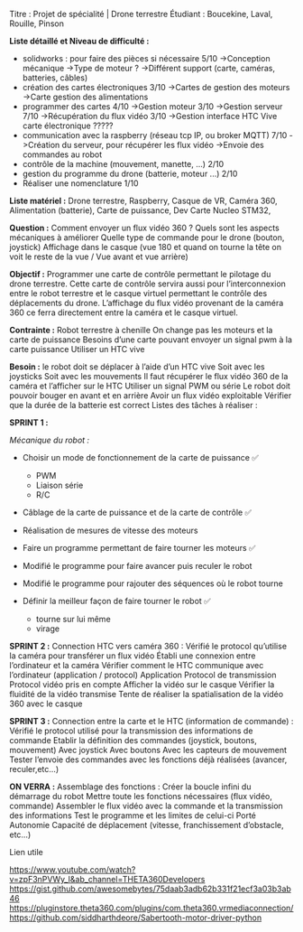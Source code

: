 Titre :  Projet de spécialité | Drone terrestre 
Étudiant : Boucekine, Laval, Rouille, Pinson



**Liste détaillé et Niveau de difficulté :**
 - solidworks : pour faire des pièces si nécessaire   5/10
	->Conception mécanique
	->Type de moteur ?
	->Différent support (carte, caméras, batteries, câbles)
- création des cartes électroniques  3/10
	->Cartes de gestion des moteurs
	->Carte gestion des alimentations
- programmer des cartes 4/10
	->Gestion moteur 3/10
	->Gestion serveur 7/10
	->Récupération du flux vidéo 3/10
	->Gestion interface HTC Vive carte électronique ?????
- communication avec la raspberry (réseau tcp IP, ou broker MQTT)  7/10
	->Création du serveur, pour récupérer les flux vidéo
	->Envoie des commandes au robot
- contrôle de la machine (mouvement, manette, ...)  2/10
- gestion du programme du drone (batterie, moteur ...) 2/10
- Réaliser une nomenclature 1/10


**Liste matériel :**
Drone terrestre, Raspberry, Casque de VR, Caméra 360, Alimentation (batterie), Carte de puissance, Dev Carte Nucleo STM32, 


**Question :** 
Comment envoyer un flux vidéo 360 ?
Quels sont les aspects mécaniques à améliorer
Quelle type de commande pour le drone (bouton, joystick)
Affichage dans le casque (vue 180 et quand on tourne la tête on voit le reste de la vue / Vue avant et vue arrière)

**Objectif :**
Programmer une carte de contrôle permettant le pilotage du drone terrestre. Cette carte de contrôle servira aussi pour l’interconnexion entre le robot terrestre et le casque virtuel permettant le contrôle des déplacements du drone.
L’affichage du flux vidéo provenant de la caméra 360 ce ferra directement entre la caméra et le casque virtuel.


**Contrainte :** 
Robot terrestre à chenille
On change pas les moteurs et la carte de puissance
Besoins d’une carte pouvant envoyer un signal pwm à la carte puissance
Utiliser un HTC vive 

**Besoin :** 
le robot doit se déplacer à l’aide d’un HTC vive
Soit avec les joysticks
Soit avec les mouvements
Il faut récupérer le flux vidéo 360 de la caméra et l’afficher sur le HTC
Utiliser un signal PWM ou série
Le robot doit pouvoir bouger en avant et en arrière
Avoir un flux vidéo exploitable
Vérifier que la durée de la batterie est correct
Listes des tâches à réaliser :

**SPRINT 1 :**


*Mécanique du robot :*
- Choisir un mode de fonctionnement de la carte de puissance ✅
	- PWM
	- Liaison série
	- R/C

- Câblage de la carte de puissance et de la carte de contrôle ✅
- Réalisation de mesures de vitesse des moteurs

- Faire un programme permettant de faire tourner les moteurs ✅
- Modifié le programme pour faire avancer puis reculer le robot
- Modifié le programme pour rajouter des séquences où le robot tourne
- Définir la meilleur façon de faire tourner le robot ✅
	- tourne sur lui même
	- virage




**SPRINT 2 :**
Connection HTC vers caméra 360 :
Vérifié le protocol qu’utilise la caméra pour transférer un flux vidéo
Établi une connexion entre l’ordinateur et la caméra
Vérifier comment le HTC communique avec l’ordinateur (application / protocol)
Application 
Protocol de transmission
Protocol vidéo pris en compte
Afficher la vidéo sur le casque
Vérifier la fluidité de la vidéo transmise
Tente de réaliser la spatialisation de la vidéo 360 avec le casque


**SPRINT 3 :**
Connection entre la carte et le HTC (information de commande) :
Vérifié le protocol utilisé pour la transmission des informations de commande
Etablir la définition des commandes (joystick, boutons, mouvement)
Avec joystick
Avec boutons
Avec les capteurs de mouvement
Tester l’envoie des commandes avec les fonctions déjà réalisées (avancer, reculer,etc…)


**ON VERRA :**
Assemblage des fonctions :
Créer la boucle infini du démarrage du robot
Mettre toute les fonctions nécessaires (flux vidéo, commande)
Assembler le flux vidéo avec la commande et la transmission des informations
Test le programme et les limites de celui-ci
Porté
Autonomie
Capacité de déplacement (vitesse, franchissement d’obstacle, etc…)


Lien utile

https://www.youtube.com/watch?v=zpF3nPVWy_I&ab_channel=THETA360Developers
https://gist.github.com/awesomebytes/75daab3adb62b331f21ecf3a03b3ab46
https://pluginstore.theta360.com/plugins/com.theta360.vrmediaconnection/ 
https://github.com/siddharthdeore/Sabertooth-motor-driver-python

